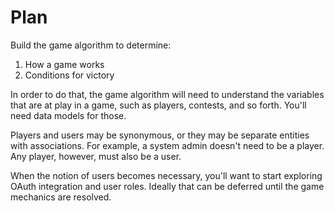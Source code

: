 # Plan

Build the game algorithm to determine:

1. How a game works
2. Conditions for victory

In order to do that, the game algorithm will need to understand the variables that are at play in a
game, such as players, contests, and so forth. You'll need data models for those.

Players and users may be synonymous, or they may be separate entities with associations. For
example, a system admin doesn't need to be a player. Any player, however, must also be a user.

When the notion of users becomes necessary, you'll want to start exploring OAuth integration and
user roles. Ideally that can be deferred until the game mechanics are resolved.

